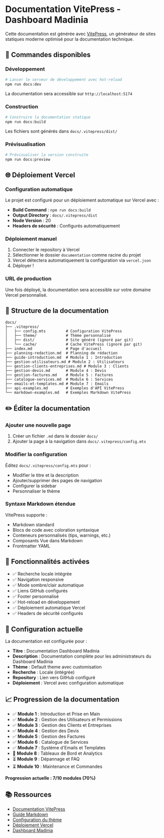 # Documentation VitePress - Dashboard Madinia

Cette documentation est générée avec [VitePress](https://vitepress.dev/), un générateur de sites statiques moderne optimisé pour la documentation technique.

## 🚀 Commandes disponibles

### Développement
```bash
# Lancer le serveur de développement avec hot-reload
npm run docs:dev
```
La documentation sera accessible sur `http://localhost:5174`

### Construction
```bash
# Construire la documentation statique
npm run docs:build
```
Les fichiers sont générés dans `docs/.vitepress/dist/`

### Prévisualisation
```bash
# Prévisualiser la version construite
npm run docs:preview
```

## 🌐 Déploiement Vercel

### Configuration automatique
Le projet est configuré pour un déploiement automatique sur Vercel avec :
- **Build Command** : `npm run docs:build`
- **Output Directory** : `docs/.vitepress/dist`
- **Node Version** : 20
- **Headers de sécurité** : Configurés automatiquement

### Déploiement manuel
1. Connecter le repository à Vercel
2. Sélectionner le dossier `documentation` comme racine du projet
3. Vercel détectera automatiquement la configuration via `vercel.json`
4. Déployer !

### URL de production
Une fois déployé, la documentation sera accessible sur votre domaine Vercel personnalisé.

## 📁 Structure de la documentation

```
docs/
├── .vitepress/
│   ├── config.mts         # Configuration VitePress
│   ├── theme/             # Thème personnalisé
│   ├── dist/              # Site généré (ignoré par git)
│   └── cache/             # Cache VitePress (ignoré par git)
├── index.md               # Page d'accueil
├── planning-redaction.md  # Planning de rédaction
├── guide-introduction.md  # Module 1 : Introduction
├── gestion-utilisateurs.md # Module 2 : Utilisateurs
├── gestion-clients-entreprises.md # Module 3 : Clients
├── gestion-devis.md       # Module 4 : Devis
├── gestion-factures.md    # Module 5 : Factures
├── catalogue-services.md  # Module 6 : Services
├── emails-et-templates.md # Module 7 : Emails
├── api-examples.md        # Exemples d'API VitePress
└── markdown-examples.md   # Exemples Markdown VitePress
```

## ✏️ Éditer la documentation

### Ajouter une nouvelle page
1. Créer un fichier `.md` dans le dossier `docs/`
2. Ajouter la page à la navigation dans `docs/.vitepress/config.mts`

### Modifier la configuration
Éditez `docs/.vitepress/config.mts` pour :
- Modifier le titre et la description
- Ajouter/supprimer des pages de navigation
- Configurer la sidebar
- Personnaliser le thème

### Syntaxe Markdown étendue
VitePress supporte :
- Markdown standard
- Blocs de code avec coloration syntaxique
- Conteneurs personnalisés (tips, warnings, etc.)
- Composants Vue dans Markdown
- Frontmatter YAML

## 🎨 Fonctionnalités activées

- ✅ Recherche locale intégrée
- ✅ Navigation responsive
- ✅ Mode sombre/clair automatique
- ✅ Liens GitHub configurés
- ✅ Footer personnalisé
- ✅ Hot-reload en développement
- ✅ Déploiement automatique Vercel
- ✅ Headers de sécurité configurés

## 🔧 Configuration actuelle

La documentation est configurée pour :
- **Titre** : Documentation Dashboard Madinia
- **Description** : Documentation complète pour les administrateurs du Dashboard Madinia
- **Thème** : Default theme avec customisation
- **Recherche** : Locale (intégrée)
- **Repository** : Lien vers GitHub configuré
- **Déploiement** : Vercel avec configuration automatique

## 📈 Progression de la documentation

- ✅ **Module 1** : Introduction et Prise en Main
- ✅ **Module 2** : Gestion des Utilisateurs et Permissions
- ✅ **Module 3** : Gestion des Clients et Entreprises
- ✅ **Module 4** : Gestion des Devis
- ✅ **Module 5** : Gestion des Factures
- ✅ **Module 6** : Catalogue de Services
- ✅ **Module 7** : Système d'Emails et Templates
- 📝 **Module 8** : Tableaux de Bord et Analytics
- ⏳ **Module 9** : Dépannage et FAQ
- ⏳ **Module 10** : Maintenance et Commandes

**Progression actuelle : 7/10 modules (70%)**

## 📚 Ressources

- [Documentation VitePress](https://vitepress.dev/)
- [Guide Markdown](https://vitepress.dev/guide/markdown)
- [Configuration du thème](https://vitepress.dev/reference/default-theme-config)
- [Déploiement Vercel](https://vercel.com/docs)
- [Dashboard Madinia](https://github.com/madinia/dashboard) 